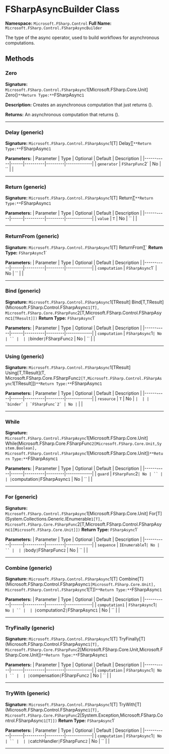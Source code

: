 # FSharpAsyncBuilder Class

**Namespace:** `Microsoft.FSharp.Control`
**Full Name:** `Microsoft.FSharp.Control.FSharpAsyncBuilder`

The type of the async operator, used to build workflows for asynchronous computations.

## Methods

### Zero

**Signature:** `Microsoft.FSharp.Control.FSharpAsync`1[Microsoft.FSharp.Core.Unit] Zero()`
**Return Type:** `FSharpAsync`1`

**Description:** Creates an asynchronous computation that just returns ().

**Returns:** An asynchronous computation that returns ().

---

### Delay (generic)

**Signature:** `Microsoft.FSharp.Control.FSharpAsync`1[T] Delay[T](Microsoft.FSharp.Core.FSharpFunc`2[Microsoft.FSharp.Core.Unit,Microsoft.FSharp.Control.FSharpAsync`1[T]])`
**Return Type:** `FSharpAsync`1`

**Parameters:**
| Parameter | Type | Optional | Default | Description |
|-----------|------|----------|---------|-------------|
| `generator` | `FSharpFunc`2` | No | `` |  |

---

### Return (generic)

**Signature:** `Microsoft.FSharp.Control.FSharpAsync`1[T] Return[T](T)`
**Return Type:** `FSharpAsync`1`

**Parameters:**
| Parameter | Type | Optional | Default | Description |
|-----------|------|----------|---------|-------------|
| `value` | `T` | No | `` |  |

---

### ReturnFrom (generic)

**Signature:** `Microsoft.FSharp.Control.FSharpAsync`1[T] ReturnFrom[T](Microsoft.FSharp.Control.FSharpAsync`1[T])`
**Return Type:** `FSharpAsync`1`

**Parameters:**
| Parameter | Type | Optional | Default | Description |
|-----------|------|----------|---------|-------------|
| `computation` | `FSharpAsync`1` | No | `` |  |

---

### Bind (generic)

**Signature:** `Microsoft.FSharp.Control.FSharpAsync`1[TResult] Bind[T,TResult](Microsoft.FSharp.Control.FSharpAsync`1[T], Microsoft.FSharp.Core.FSharpFunc`2[T,Microsoft.FSharp.Control.FSharpAsync`1[TResult]])`
**Return Type:** `FSharpAsync`1`

**Parameters:**
| Parameter | Type | Optional | Default | Description |
|-----------|------|----------|---------|-------------|
| `computation` | `FSharpAsync`1` | No | `` |  |
| `binder` | `FSharpFunc`2` | No | `` |  |

---

### Using (generic)

**Signature:** `Microsoft.FSharp.Control.FSharpAsync`1[TResult] Using[T,TResult](T, Microsoft.FSharp.Core.FSharpFunc`2[T,Microsoft.FSharp.Control.FSharpAsync`1[TResult]])`
**Return Type:** `FSharpAsync`1`

**Parameters:**
| Parameter | Type | Optional | Default | Description |
|-----------|------|----------|---------|-------------|
| `resource` | `T` | No | `` |  |
| `binder` | `FSharpFunc`2` | No | `` |  |

---

### While

**Signature:** `Microsoft.FSharp.Control.FSharpAsync`1[Microsoft.FSharp.Core.Unit] While(Microsoft.FSharp.Core.FSharpFunc`2[Microsoft.FSharp.Core.Unit,System.Boolean], Microsoft.FSharp.Control.FSharpAsync`1[Microsoft.FSharp.Core.Unit])`
**Return Type:** `FSharpAsync`1`

**Parameters:**
| Parameter | Type | Optional | Default | Description |
|-----------|------|----------|---------|-------------|
| `guard` | `FSharpFunc`2` | No | `` |  |
| `computation` | `FSharpAsync`1` | No | `` |  |

---

### For (generic)

**Signature:** `Microsoft.FSharp.Control.FSharpAsync`1[Microsoft.FSharp.Core.Unit] For[T](System.Collections.Generic.IEnumerable`1[T], Microsoft.FSharp.Core.FSharpFunc`2[T,Microsoft.FSharp.Control.FSharpAsync`1[Microsoft.FSharp.Core.Unit]])`
**Return Type:** `FSharpAsync`1`

**Parameters:**
| Parameter | Type | Optional | Default | Description |
|-----------|------|----------|---------|-------------|
| `sequence` | `IEnumerable`1` | No | `` |  |
| `body` | `FSharpFunc`2` | No | `` |  |

---

### Combine (generic)

**Signature:** `Microsoft.FSharp.Control.FSharpAsync`1[T] Combine[T](Microsoft.FSharp.Control.FSharpAsync`1[Microsoft.FSharp.Core.Unit], Microsoft.FSharp.Control.FSharpAsync`1[T])`
**Return Type:** `FSharpAsync`1`

**Parameters:**
| Parameter | Type | Optional | Default | Description |
|-----------|------|----------|---------|-------------|
| `computation1` | `FSharpAsync`1` | No | `` |  |
| `computation2` | `FSharpAsync`1` | No | `` |  |

---

### TryFinally (generic)

**Signature:** `Microsoft.FSharp.Control.FSharpAsync`1[T] TryFinally[T](Microsoft.FSharp.Control.FSharpAsync`1[T], Microsoft.FSharp.Core.FSharpFunc`2[Microsoft.FSharp.Core.Unit,Microsoft.FSharp.Core.Unit])`
**Return Type:** `FSharpAsync`1`

**Parameters:**
| Parameter | Type | Optional | Default | Description |
|-----------|------|----------|---------|-------------|
| `computation` | `FSharpAsync`1` | No | `` |  |
| `compensation` | `FSharpFunc`2` | No | `` |  |

---

### TryWith (generic)

**Signature:** `Microsoft.FSharp.Control.FSharpAsync`1[T] TryWith[T](Microsoft.FSharp.Control.FSharpAsync`1[T], Microsoft.FSharp.Core.FSharpFunc`2[System.Exception,Microsoft.FSharp.Control.FSharpAsync`1[T]])`
**Return Type:** `FSharpAsync`1`

**Parameters:**
| Parameter | Type | Optional | Default | Description |
|-----------|------|----------|---------|-------------|
| `computation` | `FSharpAsync`1` | No | `` |  |
| `catchHandler` | `FSharpFunc`2` | No | `` |  |

---